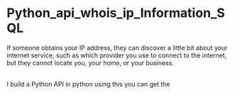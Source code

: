 # Python_api_whois_ip_Information_SQL

If someone obtains your IP address, they can discover a little bit about your internet service, such as which provider you use to connect to the internet, but they cannot locate you, your home, or your business.

<br/>
I build a Python API in python using this you can get the 
